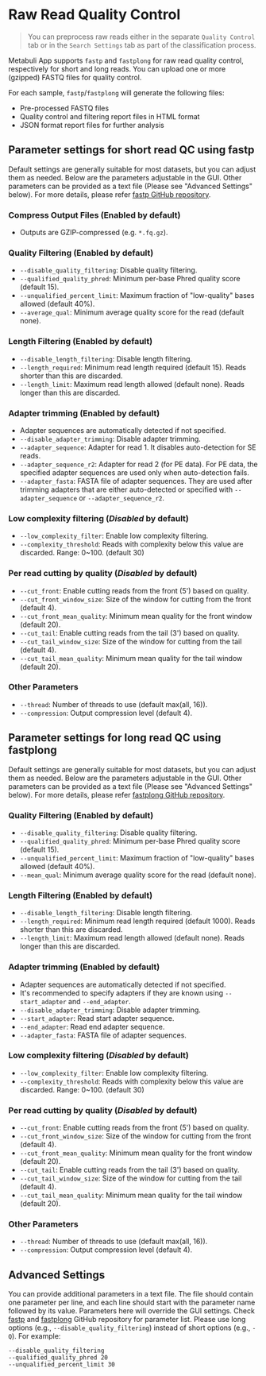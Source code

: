 # Raw Read Quality Control
> You can preprocess raw reads either in the separate `Quality Control` tab or in the `Search Settings` tab as part of the classification process. 

Metabuli App supports `fastp` and `fastplong` for raw read quality control, respectively for short and long reads.
You can upload one or more (gzipped) FASTQ files for quality control. 

For each sample, `fastp`/`fastplong` will generate the following files:
- Pre-processed FASTQ files
- Quality control and filtering report files in HTML format
- JSON format report files for further analysis

## Parameter settings for short read QC using fastp
Default settings are generally suitable for most datasets, but you can adjust them as needed.
Below are the parameters adjustable in the GUI. Other parameters can be provided as a text file (Please see "Advanced Settings" below).
For more details, please refer [fastp GitHub repository](https://github.com/OpenGene/fastp).

### Compress Output Files (Enabled by default)
- Outputs are GZIP-compressed (e.g. `*.fq.gz`).

### Quality Filtering (Enabled by default)
- `--disable_quality_filtering`: Disable quality filtering.
- `--qualified_quality_phred`: Minimum per-base Phred quality score (default 15).
- `--unqualified_percent_limit`: Maximum fraction of "low-quality" bases allowed (default 40%).
- `--average_qual`: Minimum average quality score for the read (default none).

### Length Filtering (Enabled by default)
- `--disable_length_filtering`: Disable length filtering.
- `--length_required`: Minimum read length required (default 15). Reads shorter than this are discarded.
- `--length_limit`: Maximum read length allowed (default none). Reads longer than this are discarded.

### Adapter trimming (Enabled by default)
- Adapter sequences are automatically detected if not specified.
- `--disable_adapter_trimming`: Disable adapter trimming.
- `--adapter_sequence`: Adapter for read 1. It disables auto-detection for SE reads.
- `--adapter_sequence_r2`: Adapter for read 2 (for PE data). For PE data, the specified adapter sequences are used only when auto-detection fails.  
- `--adapter_fasta`: FASTA file of adapter sequences. They are used after trimming adapters that are either auto-detected or specified with `--adapter_sequence` or `--adapter_sequence_r2`.

### Low complexity filtering (*Disabled* by default)
- `--low_complexity_filter`: Enable low complexity filtering.
- `--complexity_threshold`: Reads with complexity below this value are discarded. Range: 0~100. (default 30)

### Per read cutting by quality (*Disabled* by default)
- `--cut_front`: Enable cutting reads from the front (5') based on quality.
- `--cut_front_window_size`: Size of the window for cutting from the front (default 4).
- `--cut_front_mean_quality`: Minimum mean quality for the front window (default 20).
- `--cut_tail`: Enable cutting reads from the tail (3') based on quality.
- `--cut_tail_window_size`: Size of the window for cutting from the tail (default 4).
- `--cut_tail_mean_quality`: Minimum mean quality for the tail window (default 20).

### Other Parameters
- `--thread`: Number of threads to use (default max(all, 16)).
- `--compression`: Output compression level (default 4).


## Parameter settings for long read QC using fastplong
Default settings are generally suitable for most datasets, but you can adjust them as needed.
Below are the parameters adjustable in the GUI. Other parameters can be provided as a text file (Please see "Advanced Settings" below).
For more details, please refer [fastplong GitHub repository](https://github.com/OpenGene/fastplong).

### Quality Filtering (Enabled by default)
- `--disable_quality_filtering`: Disable quality filtering.
- `--qualified_quality_phred`: Minimum per-base Phred quality score (default 15).
- `--unqualified_percent_limit`: Maximum fraction of "low-quality" bases allowed (default 40%).
- `--mean_qual`: Minimum average quality score for the read (default none).

### Length Filtering (Enabled by default)
- `--disable_length_filtering`: Disable length filtering.
- `--length_required`: Minimum read length required (default 1000). Reads shorter than this are discarded.
- `--length_limit`: Maximum read length allowed (default none). Reads longer than this are discarded.

### Adapter trimming (Enabled by default)
- Adapter sequences are automatically detected if not specified.
- It's recommended to specify adapters if they are known using `--start_adapter` and `--end_adapter`. 
- `--disable_adapter_trimming`: Disable adapter trimming.
- `--start_adapter`: Read start adapter sequence.
- `--end_adapter`: Read end adapter sequence.
- `--adapter_fasta`: FASTA file of adapter sequences. 

### Low complexity filtering (*Disabled* by default)
- `--low_complexity_filter`: Enable low complexity filtering.
- `--complexity_threshold`: Reads with complexity below this value are discarded. Range: 0~100. (default 30)

### Per read cutting by quality (*Disabled* by default)
- `--cut_front`: Enable cutting reads from the front (5') based on quality.
- `--cut_front_window_size`: Size of the window for cutting from the front (default 4).
- `--cut_front_mean_quality`: Minimum mean quality for the front window (default 20).
- `--cut_tail`: Enable cutting reads from the tail (3') based on quality.
- `--cut_tail_window_size`: Size of the window for cutting from the tail (default 4).
- `--cut_tail_mean_quality`: Minimum mean quality for the tail window (default 20).

### Other Parameters
- `--thread`: Number of threads to use (default max(all, 16)).
- `--compression`: Output compression level (default 4).

## Advanced Settings
You can provide additional parameters in a text file. The file should contain one parameter per line, and each line should start with the parameter name followed by its value. Parameters here will override the GUI settings.
Check [fastp](https://github.com/OpenGene/fastp) and [fastplong](https://github.com/OpenGene/fastplong) GitHub repository for parameter list.
Please use long options (e.g., `--disable_quality_filtering`) instead of short options (e.g., `-Q`).
For example:
```
--disable_quality_filtering
--qualified_quality_phred 20
--unqualified_percent_limit 30
```






